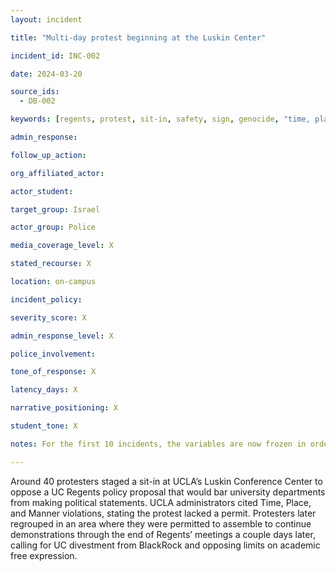 ```yaml
---
layout: incident

title: "Multi-day protest beginning at the Luskin Center"

incident_id: INC-002

date: 2024-03-20

source_ids:
  - DB-002

keywords: [regents, protest, sit-in, safety, sign, genocide, "time, place, and manner", permit, rally]

admin_response:

follow_up_action:

org_affiliated_actor:

actor_student:

target_group: Israel

actor_group: Police

media_coverage_level: X

stated_recourse: X

location: on-campus

incident_policy:

severity_score: X

admin_response_level: X

police_involvement: 

tone_of_response: X 

latency_days: X

narrative_positioning: X

student_tone: X 

notes: For the first 10 incidents, the variables are now frozen in order to create definitions and rubrics in the codebook. Make note of any additions I'm considering in the notes section of each incident. 

---
```


Around 40 protesters staged a sit-in at UCLA’s Luskin Conference Center to oppose a UC Regents policy proposal that would bar university departments from making political statements. UCLA administrators cited Time, Place, and Manner violations, stating the protest lacked a permit. Protesters later regrouped in an area where they were permitted to assemble to continue demonstrations through the end of Regents’ meetings a couple days later, calling for UC divestment from BlackRock and opposing limits on academic free expression.

